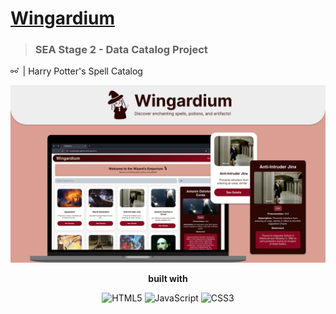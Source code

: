 # [Wingardium](https://aureliasindhu.github.io/Wingardium/)
> ### SEA Stage 2 - Data Catalog Project

⚯ ͛ | Harry Potter's Spell Catalog 

<img src="img/thumbnail.png" />

<!-- ### built with:  -->
<!-- ![HTML5](https://img.shields.io/badge/html5-%23E34F26.svg?style=for-the-badge&logo=html5&logoColor=white) ![CSS](https://img.shields.io/badge/css3-%231572b6.svg?logo=css3&logoColor=white&style=for-the-badge)![JavaScript](https://img.shields.io/badge/javascript-%23323330.svg?style=for-the-badge&logo=javascript&logoColor=%23F7DF1E) -->

<div align = "center">
   <p> <strong> built with </strong> </p>
   <img src="https://img.shields.io/badge/html5-%23e34f26.svg?logo=html5&logoColor=white&style=for-the-badge" alt="HTML5" />
   <img src="https://img.shields.io/badge/javascript-%23323330.svg?logo=javascript&logoColor=%23F7DF1E&style=for-the-badge" alt="JavaScript" />
   <img src="https://img.shields.io/badge/css3-%231572b6.svg?logo=css3&logoColor=white&style=for-the-badge" alt="CSS3" />
</div>

<!-- #### Source:  -->
<!-- data source: https://harrypotter.fandom.com/wiki/List_of_spells -->